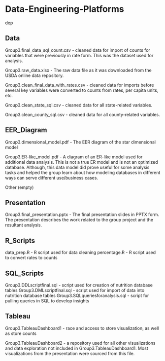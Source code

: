 # Data-Engineering-Platforms
dep

## Data

Group3.final_data_sql_count.csv - cleaned data for import of counts for variables that were previously in rate form. This was the dataset used for analysis.

Group3.raw_data.xlsx - The raw data file as it was downloaded from the USDA online data repository.

Group3.clean_final_data_with_rates.csv - cleaned data for imports before several key variables were converted to counts from rates, per capita units, etc.

Group3.clean_state_sql.csv - cleaned data for all state-related variables.

Group3.clean_county_sql.csv - cleaned data for all county-related variables.

## EER_Diagram

Group3.dimensional_model.pdf - The EER diagram of the star dimensional model

Group3.ER-like_model.pdf - A diagram of an ER-like model used for additional data analysis. This is not a true ER model and is not an optimized database. Although, this data model did prove useful for some analysis tasks and helped the group learn about how modeling databases in different ways can serve different use/business cases.

Other
(empty)

## Presentation

Group3.final_presentation.pptx - The final presentation slides in PPTX form. The presentation describes the work related to the group project and the resultant analysis.

## R_Scripts

data_prep.R - R script used for data cleaning
percentage.R - R script used to convert rates to counts

## SQL_Scripts

Group3.DDLscriptfinal.sql - script used for creation of nutrition database tables
Group3.DMLscriptfinal.sql - script used for import of data into nutrition database tables
Group3.SQLqueriesforanalysis.sql - script for pulling queries in SQL to develop insights

## Tableau

Group3.TableauDashboard1 - race and access to store visualization, as well as store counts

Group3.TableauDashboard2 - a repository used for all other visualizations and data exploration not included in Group3.TableauDashboard1. Most visualizations from the presentation were sourced from this file.
